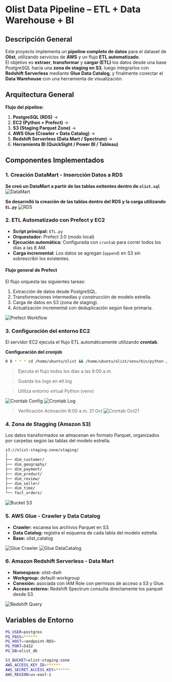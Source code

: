# Olist Data Pipeline – ETL + Data Warehouse + BI

## Descripción General
Este proyecto implementa un **pipeline completo de datos** para el dataset de **Olist**, utilizando servicios de **AWS** y un flujo **ETL automatizado**.  
El objetivo es **extraer**, **transformar** y **cargar (ETL)** los datos desde una base PostgreSQL hacia una **zona de staging en S3**, luego integrarlos con **Redshift Serverless** mediante **Glue Data Catalog**, y finalmente conectar el **Data Warehouse** con una herramienta de visualización.

## Arquitectura General

**Flujo del pipeline:**
1. **PostgreSQL (RDS)** →  
2. **EC2 (Python + Prefect)** →  
3. **S3 (Staging Parquet Zone)** →  
4. **AWS Glue (Crawler + Data Catalog)** →  
5. **Redshift Serverless (Data Mart / Spectrum)** →  
6. **Herramienta BI (QuickSight / Power BI / Tableau)**

## Componentes Implementados

### 1. **Creación DataMart - Insercción Datos a RDS**

**Se creó un DataMart a partir de las tablas exitentes dentro de `olist.sql`**
![DataMart](images/DataMart.png)

**Se desarrolló la creación de las tablas dentro del RDS y la carga utilizando `EL.py`**
![RDS](images/RDS-Connection.png)

### 2. **ETL Automatizado con Prefect y EC2**

- **Script principal:** `ETL.py`
- **Orquestador:** Prefect 3.0 (modo local)
- **Ejecución automática:** Configurada con `crontab` para correr todos los días a las 8 AM.
- **Carga incremental:** Los datos se agregan (`append`) en S3 sin sobrescribir los existentes.

#### Flujo general de Prefect
El flujo orquesta las siguientes tareas:
1. Extracción de datos desde PostgreSQL.
2. Transformaciones intermedias y construcción de modelo estrella.
3. Carga de datos en S3 (zona de staging).
4. Actualización incremental con deduplicación según llave primaria.

![Prefect Workflow](images/Prefect-Workflow.png)


### 3. **Configuración del entorno EC2**

El servidor EC2 ejecuta el flujo ETL automáticamente utilizando **crontab**.

**Configuración del cronjob**
```bash
0 8 * * * cd /home/ubuntu/olist && /home/ubuntu/olist/venv/bin/python /home/ubuntu/olist/etl.py >> /home/ubuntu/olist/etl.log 2>&1
```
> Ejecuta el flujo todos los días a las 8:00 a.m.

> Guarda los logs en etl.log

> Utiliza entorno virtual Python (venv)

![Crontab Config](images/Crontab-Config.png)
![Crontab Log](images/Crontab-Log.png)

> Verificación Activación 8:00 a.m. 21 Oct
![Crontab Oct21](images/Crontab-21Oct.png)

### 4. **Zona de Stagging (Amazon S3)**

Los datos transformados se almacenan en formato Parquet, organizados por carpetas según las tablas del modelo estrella.

```bash
s3://olist-staging-zone/staging/
│
├── dim_customer/
├── dim_geography/
├── dim_payment/
├── dim_product/
├── dim_review/
├── dim_seller/
├── dim_time/
└── fact_orders/
```

![Bucket S3](images/S3.png)

### 5. **AWS Glue - Crawler y Data Catalog**

- **Crawler:** escanea los archivos Parquet en S3.
- **Data Catalog:** registra el esquema de cada tabla del modelo estrella.
- **Base:** olist_catalog

![Glue Crawler](images/Glue-Crawler.png)
![Glue DataCatalog](images/Glue-DataCatalog.png)

### 6. **Amazon Redshift Serverless - Data Mart**

- **Namespace:** olist-dwh
- **Workgroup:** default-workgroup
- **Conexión:** asociada con IAM Role con permisos de acceso a S3 y Glue.
- **Acceso externo:** Redshift Spectrum consulta directamente los parquet desde S3.

![Redshift Query](images/S3.png)

## Variables de Entorno
```bash
PG_USER=postgres
PG_PASS=******
PG_HOST=<endpoint-RDS>
PG_PORT=5432
PG_DB=olist_db

S3_BUCKET=olist-staging-zone
AWS_ACCESS_KEY_ID=******
AWS_SECRET_ACCESS_KEY=******
AWS_REGION=us-east-1
```
